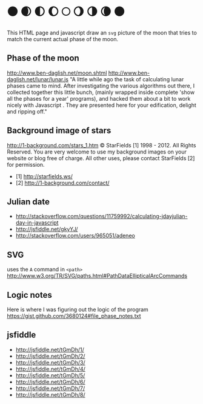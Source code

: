 🌑 🌒 🌓 🌔 🌕 🌖 🌗 🌘 🌑
==================

This HTML page and javascript draw an `svg` picture of the moon that tries to match the current 
actual phase of the moon.

Phase of the moon
-----------------

http://www.ben-daglish.net/moon.shtml
http://www.ben-daglish.net/lunar/lunar.js
"A little while ago the task of calculating lunar phases came to mind. After investigating the various algorithms out there, I collected together this little bunch, (mainly wrapped inside complete 'show all the phases for a year' programs), and hacked them about a bit to work nicely with Javascript . They are presented here for your edification, delight and ripping off."


Background image of stars
----------------

http://1-background.com/stars_1.htm
© StarFields [1] 1998 - 2012. All Rights Reserved.
You are very welcome to use my background images on your website
or blog free of charge. All other uses, please contact StarFields [2] for
permission. 

 * [1] http://starfields.ws/
 * [2] http://1-background.com/contact/


Julian date
----------

 * http://stackoverflow.com/questions/11759992/calculating-jdayjulian-day-in-javascript
 * http://jsfiddle.net/gkyYJ/
 * http://stackoverflow.com/users/965051/adeneo


SVG
---
uses the `A` command in `<path>` http://www.w3.org/TR/SVG/paths.html#PathDataEllipticalArcCommands


Logic notes
----------

Here is where I was figuring out the logic of the program https://gist.github.com/3680124#file_phase_notes.txt


jsfiddle
--------

 * <http://jsfiddle.net/tGmDh/1/>
 * <http://jsfiddle.net/tGmDh/2/>
 * <http://jsfiddle.net/tGmDh/3/>
 * <http://jsfiddle.net/tGmDh/4/>
 * <http://jsfiddle.net/tGmDh/5/>
 * <http://jsfiddle.net/tGmDh/6/>
 * <http://jsfiddle.net/tGmDh/7/>
 * <http://jsfiddle.net/tGmDh/8/>


